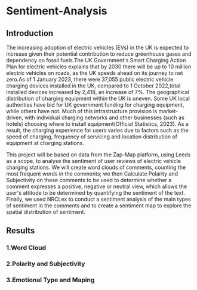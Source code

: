 # Sentiment-Analysis
## Introduction
The increasing adoption of electric vehicles (EVs) in the UK is expected to increase given their potential contribution to reduce greenhouse gases and dependency on fossil fuels.The UK Government's Smart Charging Action Plan for electric vehicles explains that by 2030 there will be up to 10 million electric vehicles on roads, as the UK speeds ahead on its journey to net zero.As of 1 January 2023, there were 37,055 public electric vehicle charging devices installed in the UK, compared to 1 October 2022,total installed devices increased by 2,418, an increase of 7%. The geographical distribution of charging equipment within the UK is uneven. Some UK local authorities have bid for UK government funding for charging equipment, while others have not. Much of this infrastructure provision is market-driven, with individual charging networks and other businesses (such as hotels) choosing where to install equipment(Official Statistics, 2023). As a result, the charging experience for users varies due to factors such as the speed of charging, frequency of servicing and location distribution of equipment at charging stations.

This project will be based on data from the Zap-Map platform, using Leeds as a scope, to analyse the sentiment of user reviews of electric vehicle charging stations. We will create word clouds of comments, counting the most frequent words in the comments; we then Calculate Polarity and Subjectivity on these comments to be used to determine whether a comment expresses a positive, negative or neutral view, which allows the user's attitude to be determined by quantifying the sentiment of the text. Finally, we used NRCLex to conduct a sentiment analysis of the main types of sentiment in the comments and to create a sentiment map to explore the spatial distribution of sentiment.

## Results
### 1.Word Cloud  
### 2.Polarity and Subjectivity  
### 3.Emotional Type and Maping  
